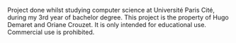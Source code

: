 Project done whilst studying computer science at Université Paris Cité, during my 3rd year of bachelor degree.
This project is the property of Hugo Demaret and Oriane Crouzet.
It is only intended for educational use. Commercial use is prohibited.
